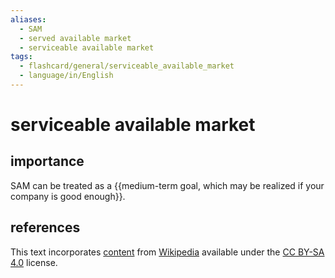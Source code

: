 ```yaml
---
aliases:
  - SAM
  - served available market
  - serviceable available market
tags:
  - flashcard/general/serviceable_available_market
  - language/in/English
---
```


# serviceable available market

## importance

SAM can be treated as a {{medium-term goal, which may be realized if your company is good enough}}. <!--SR:!2024-08-04,68,310-->

## references

This text incorporates [content](https://en.wikipedia.org/wiki/serviceable_available_market) from [Wikipedia](Wikipedia.md) available under the [CC BY-SA 4.0](https://creativecommons.org/licenses/by-sa/4.0/) license.
